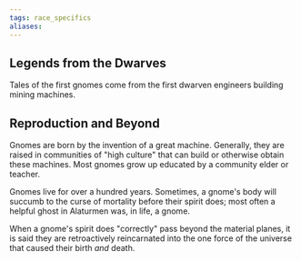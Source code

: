 ```yaml
---
tags: race_specifics
aliases:
---
```

## Legends from the Dwarves
Tales of the first gnomes come from the first dwarven engineers building mining machines.

## Reproduction and Beyond
Gnomes are born by the invention of a great machine. Generally, they are raised in communities of "high culture" that can build or otherwise obtain these machines. Most gnomes grow up educated by a community elder or teacher.

Gnomes live for over a hundred years. Sometimes, a gnome's body will succumb to the curse of mortality before their spirit does; most often a helpful ghost in Alaturmen was, in life, a gnome.

When a gnome's spirit does "correctly" pass beyond the material planes, it is said they are retroactively reincarnated into the one force of the universe that caused their birth *and* death.